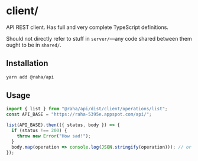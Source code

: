 # client/

API REST client. Has full and very complete TypeScript definitions.

Should not directly refer to stuff in `server/`—any code shared between them
ought to be in `shared/`.

## Installation

```bash
yarn add @raha/api
```

## Usage

```typescript
import { list } from "@raha/api/dist/client/operations/list";
const API_BASE = "https://raha-5395e.appspot.com/api/";

list(API_BASE).then(({ status, body }) => {
  if (status !== 200) {
    throw new Error("How sad!");
  }
  body.map(operation => console.log(JSON.stringify(operation))); // or do something else.
});
```

